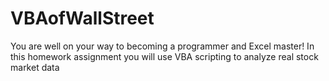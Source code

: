 # VBAofWallStreet
You are well on your way to becoming a programmer and Excel master! In this homework assignment you will use VBA scripting to analyze real stock market data
